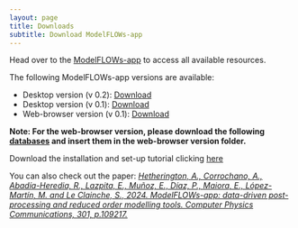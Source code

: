 ```yaml
---
layout: page
title: Downloads
subtitle: Download ModelFLOWs-app
---
```


Head over to the [ModelFLOWs-app](https://github.com/modelflows/ModelFLOWs-app) to access all available resources.

The following ModelFLOWs-app versions are available:
* Desktop version (v 0.2): [Download](https://github.com/modelflows/ModelFLOWs-app/archive/refs/heads/desktop-version-v0.2.zip)
* Desktop version (v 0.1): [Download](https://github.com/modelflows/ModelFLOWs-app/archive/refs/heads/desktop-version-v0.1.zip)
* Web-browser version (v 0.1): [Download](https://github.com/modelflows/ModelFLOWs-app/archive/refs/heads/web-browser-version.zip)

**Note: For the web-browser version, please download the following [databases](https://drive.google.com/drive/u/3/folders/1v-BU5kT8arbDrgGndZir-Et0K4MIrDs1) and insert them in the web-browser version folder.**

Download the installation and set-up tutorial clicking [here](https://github.com/modelflows/ModelFLOWs-app/blob/main/v0.1_Tutorial_ModelFLOWs-app.pdf)

You can also check out the paper:
[*Hetherington, A., Corrochano, A., Abadía-Heredia, R., Lazpita, E., Muñoz, E., Díaz, P., Maiora, E., López-Martín, M. and Le Clainche, S., 2024. ModelFLOWs-app: data-driven post-processing and reduced order modelling tools. Computer Physics Communications, 301, p.109217.*](https://doi.org/10.1016/j.cpc.2024.109217)
